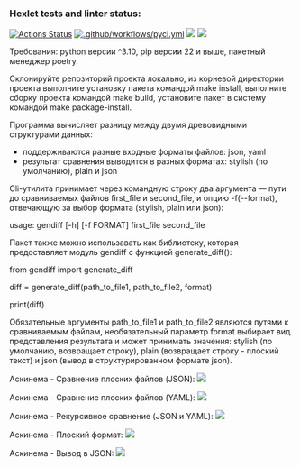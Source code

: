 ### Hexlet tests and linter status:
[![Actions Status](https://github.com/Sophia-Filimonova/python-project-50/workflows/hexlet-check/badge.svg)](https://github.com/Sophia-Filimonova/python-project-50/actions)
[![.github/workflows/pyci.yml](https://github.com/Sophia-Filimonova/python-project-50/actions/workflows/pyci.yml/badge.svg)](https://github.com/Sophia-Filimonova/python-project-50/actions/workflows/pyci.yml)
<a href="https://codeclimate.com/github/Sophia-Filimonova/python-project-50/maintainability"><img src="https://api.codeclimate.com/v1/badges/3e561a75ae07b9d982c9/maintainability" /></a>
<a href="https://codeclimate.com/github/Sophia-Filimonova/python-project-50/test_coverage"><img src="https://api.codeclimate.com/v1/badges/3e561a75ae07b9d982c9/test_coverage" /></a>


Требования: python версии ^3.10, pip версии 22 и выше, пакетный менеджер poetry.

Склонируйте репозиторий проекта локально, из корневой директории проекта выполните установку пакета командой make install, выполните сборку проекта командой make build, установите пакет в систему командой make package-install.

Программа вычисляет разницу между двумя древовидными структурами данных:
- поддерживаются разные входные форматы файлов: json, yaml
- результат сравнения выводится в разных форматах: stylish (по умолчанию), plain и json

Сli-утилита принимает через командную строку два аргумента — пути до сравниваемых файлов first_file и second_file, и опцию -f(--format), отвечающую за выбор формата (stylish, plain или json):

usage: gendiff [-h] [-f FORMAT] first_file second_file


Пакет также можно использавать как библиотеку, которая предоставляет модуль gendiff с функцией generate_diff():

from gendiff import generate_diff

diff = generate_diff(path_to_file1, path_to_file2, format)

print(diff)

Обязательные аргументы path_to_file1 и path_to_file2 являются путями к сравниваемым файлам, необязательный параметр format выбирает вид представления результата и может принимать значения: stylish (по умолчанию, возвращает строку), plain (возвращает строку - плоский текст) и json (вывод в структурированном формате json).


Аскинема - Сравнение плоских файлов (JSON):
<a href="https://asciinema.org/a/2OqYPzEuPewucKLATjMEHAo3T" target="_blank"><img src="https://asciinema.org/a/2OqYPzEuPewucKLATjMEHAo3T.svg" /></a>

Аскинема - Сравнение плоских файлов (YAML):
<a href="https://asciinema.org/a/c4ULkuM97vKUWGRJpwqFWNNYd" target="_blank"><img src="https://asciinema.org/a/c4ULkuM97vKUWGRJpwqFWNNYd.svg" /></a>

Аскинема - Рекурсивное сравнение (JSON и YAML):
<a href="https://asciinema.org/a/DzazLmOM3m4qJZJEDRH6ZnqZq" target="_blank"><img src="https://asciinema.org/a/DzazLmOM3m4qJZJEDRH6ZnqZq.svg" /></a>

Аскинема - Плоский формат:
<a href="https://asciinema.org/a/X1suVY4gI7vPSTe0tstg7mKhP" target="_blank"><img src="https://asciinema.org/a/X1suVY4gI7vPSTe0tstg7mKhP.svg" /></a>

Аскинема - Вывод в JSON:
<a href="https://asciinema.org/a/s7XlNF16TVEjNauRFP2sq0E5C" target="_blank"><img src="https://asciinema.org/a/s7XlNF16TVEjNauRFP2sq0E5C.svg" /></a>